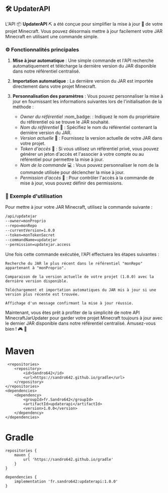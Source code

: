 ## :hammer_and_wrench: UpdaterAPI

L'API :package: **UpdaterAPI** :pick: a été conçue pour simplifier la mise à jour :arrows_counterclockwise: de votre projet Minecraft. Vous pouvez désormais mettre à jour facilement votre JAR Minecraft en utilisant une commande simple.

### :gear: Fonctionnalités principales

1. **Mise à jour automatique** : Une simple commande et l'API recherche automatiquement et télécharge la dernière version du JAR disponible dans notre référentiel centralisé.

2. **Importation automatique** : La dernière version du JAR est importée directement dans votre projet Minecraft.

3. **Personnalisation des paramètres** : Vous pouvez personnaliser la mise à jour en fournissant les informations suivantes lors de l'initialisation de la méthode :

   - *Owner du référentiel* :nom_badge: : Indiquez le nom du propriétaire du référentiel où se trouve le JAR souhaité.
   - *Nom du référentiel* :file_folder: : Spécifiez le nom du référentiel contenant la dernière version du JAR.
   - *Version actuelle* :1234: : Fournissez la version actuelle de votre JAR dans votre projet.
   - *Token d'accès* :closed_lock_with_key: : Si vous utilisez un référentiel privé, vous pouvez générer un jeton d'accès et l'associer à votre compte ou au référentiel pour permettre la mise à jour.
   - *Nom de la commande* :computer: : Vous pouvez personnaliser le nom de la commande utilisée pour déclencher la mise à jour.
   - *Permission d'accès* :lock_with_ink_pen: : Pour contrôler l'accès à la commande de mise à jour, vous pouvez définir des permissions.

### :rocket: Exemple d'utilisation

Pour mettre à jour votre JAR Minecraft, utilisez la commande suivante :

```bash
/api/updatejar
--owner=monProprio
--repo=monRepo
--currentVersion=1.0.0
--token=monTokenSecret
--commandName=updatejar
--permission=updatejar.access
```

Une fois cette commande exécutée, l'API effectuera les étapes suivantes :

    Recherche du JAR le plus récent dans le référentiel "monRepo" appartenant à "monProprio".

    Comparaison de la version actuelle de votre projet (1.0.0) avec la dernière version disponible.

    Téléchargement et importation automatiques du JAR mis à jour si une version plus récente est trouvée.

    Affichage d'un message confirmant la mise à jour réussie.

Maintenant, vous êtes prêt à profiter de la simplicité de notre API MinecraftJarUpdater pour garder votre projet Minecraft toujours à jour avec le dernier JAR disponible dans notre référentiel centralisé. Amusez-vous bien ! :video_game: :tada:

# Maven
```
 <repositories>
    <repository>
        <id>Sandro642</id>
        <url>https://sandro642.github.io/gradle</url>
    </repository>
</repositories>
<dependencies>
    <dependency>
        <groupId>fr.Sandro642</groupId>
        <artifactId>updaterapi</artifactId>
        <version>1.0.0</version>
    </dependency>
</dependencies>
```

# Gradle
```
repositories {
    maven {
        url 'https://sandro642.github.io/gradle'
    }
}

dependencies {
    implementation 'fr.sandro642:updaterapi:1.0.0'
}
```

